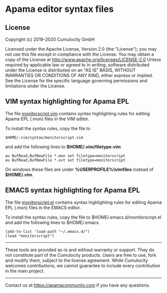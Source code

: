 # Apama editor syntax files

## License

Copyright (c) 2019-2020 Cumulocity GmbH

Licensed under the Apache License, Version 2.0 (the "License"); you may not use this
file except in compliance with the License. You may obtain a copy of the License at
http://www.apache.org/licenses/LICENSE-2.0
Unless required by applicable law or agreed to in writing, software distributed under the
License is distributed on an "AS IS" BASIS, WITHOUT WARRANTIES OR CONDITIONS OF ANY KIND,
either express or implied. 
See the License for the specific language governing permissions and limitations under the License.

## VIM syntax highlighting for Apama EPL

The file [monitorscript.vim](monitorscript.vim) contains syntax highlighting
rules for editing Apama EPL (.mon) files in the VIM editor.

To install the syntax rules, copy the file to

    $HOME/.vim/syntax/monitorscript.vim

and add the following lines to **$HOME/.vim/filetype.vim**

    au BufRead,BufNewFile *.mon set filetype=monitorscript
    au BufRead,BufNewFile *.evt set filetype=monitorscript

On windows these files are under **%USERPROFILE%\vimfiles** instead of **$HOME/.vim**.

## EMACS syntax highlighting for Apama EPL

The file [monitorscript.el](monitorscript.el) contains syntax highlighting
rules for editing Apama EPL (.mon) files in the EMACS editor.

To install the syntax rules, copy the file to $HOME/.emacs.d/monitorscript.el
and add the following lines to $HOME/.emacs

    (add-to-list 'load-path "~/.emacs.d/")
    (load "monitorscript")


______________________
These tools are provided as-is and without warranty or support. They do not constitute part of the Cumulocity products. Users are free to use, fork and modify them, subject to the license agreement. While Cumulocity welcomes contributions, we cannot guarantee to include every contribution in the main project.
_____________
Contact us at https://apamacommunity.com if you have any questions.
